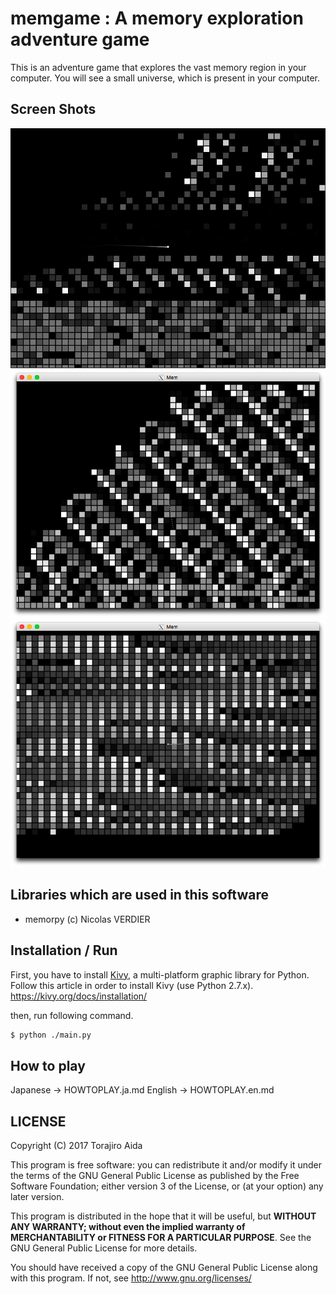 # memgame : A memory exploration adventure game

This is an adventure game that explores the vast memory region in your computer.
You will see a small universe, which is present in your computer.

## Screen Shots
![Screen Shot 1](scrshot1.png)
![Screen Shot 2](scrshot2.png)
![Screen Shot 3](scrshot3.png)

## Libraries which are used in this software
- memorpy (c) Nicolas VERDIER

## Installation / Run
First, you have to install [Kivy](https://kivy.org/), a multi-platform graphic library for Python.
Follow this article in order to install Kivy (use Python 2.7.x). <https://kivy.org/docs/installation/>

then, run following command.

```bash
$ python ./main.py
```

## How to play

Japanese -> HOWTOPLAY.ja.md
English -> HOWTOPLAY.en.md

## LICENSE

Copyright (C) 2017 Torajiro Aida

This program is free software: you can redistribute it and/or modify
it under the terms of the GNU General Public License as published by
the Free Software Foundation; either version 3 of the License, or
(at your option) any later version.

This program is distributed in the hope that it will be useful,
but **WITHOUT ANY WARRANTY; without even the implied warranty of**
**MERCHANTABILITY or FITNESS FOR A PARTICULAR PURPOSE**.  See the
GNU General Public License for more details.

You should have received a copy of the GNU General Public License
along with this program.  If not, see <http://www.gnu.org/licenses/>
